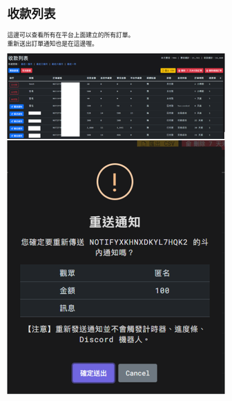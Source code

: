# 收款列表

這邊可以查看所有在平台上面建立的所有訂單。  
重新送出訂單通知也是在這邊喔。

![Image](/images/features/sponsor-list.png)  
![Image](/images/features/sponsor-list-2.png)
